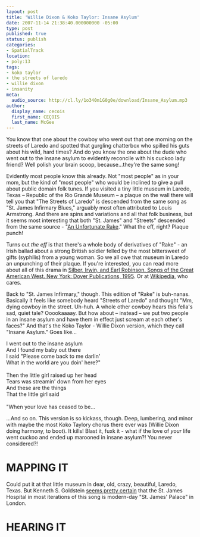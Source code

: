 ```yaml
---
layout: post
title: 'Willie Dixon & Koko Taylor: Insane Asylum'
date: 2007-11-14 21:38:40.000000000 -05:00
type: post
published: true
status: publish
categories:
- SpatialTrack
location:
- poly:13
tags:
- koko taylor
- the streets of laredo
- willie dixon
- insanity
meta:
  audio_source: http://cl.ly/1o340m1G0g0e/download/Insane_Asylum.mp3
author:
  display_name: cecois
  first_name: CEÇOIS
  last_name: McGee
---
```



You know that one about the cowboy who went out that one morning on the streets of Laredo and spotted that gurgling chatterbox who spilled his guts about his wild, hard times? And do you know the one about the dude who went out to the insane asylum to evidently reconcile with his cuckoo lady friend? Well polish your brain scoop, because...they're the same song!

Evidently most people know this already. Not "most people" as in your mom, but the kind of "most people" who would be inclined to give a pull about public domain folk tunes. If you visited a <span data-target="rando" data-id="-99.5057715,27.5020404">tiny little museum in Laredo, Texas</span> – Republic of the Rio Grandé Museum – a plaque on the wall there will tell you that "The Streets of Laredo" is descended from the same song as "St. James Infirmary Blues," arguably most often attributed to Louis Armstrong. And there are spins and variations and all that folk business, but it seems most interesting that both "St. James" and "Streets" descended from the same source - "<a href="http://www.folkways.si.edu/the-unfortunate-rake/american-folk-struggle-protest/music/album/smithsonian">An Unfortunate Rake</a>." What the eff, right? Plaque punch!

Turns out <em>the eff</em> is that there's a whole body of derivatives of "Rake" - an Irish ballad about a strong British soldier felled by the most bittersweet of gifts (syphilis) from a young woman. So we all owe that museum in Laredo an unpunching of their plaque. If you're interested, you can read more about all of this drama in <a href="http://worldcat.org/wcpa/oclc/32488027">Silber, Irwin, and Earl Robinson. Songs of the Great American West. New York: Dover Publications, 1995</a>. Or at <a href="http://en.wikipedia.org/wiki/Streets_of_Laredo_(song)">Wikipedia</a>, who cares.

Back to "St. James Infirmary," though. This edition of "Rake" is buh-nanas. Basically it feels like somebody heard "Streets of Laredo" and thought "Mm, dying cowboy in the street. Uh-huh. A whole other cowboy hears this fella's sad, quiet tale? Ooookaaaay. But how about – instead – we put two people in an insane asylum and have them in effect just scream at each other's faces?" And that's the Koko Taylor - Willie Dixon version, which they call "Insane Asylum." Goes like...

<div class="lyrics">
I went out to the insane asylum<br />
And I found my baby out there<br />
I said "Please come back to me darlin'<br />
What in the world are you doin' here?"<br />
<br />
Then the little girl raised up her head<br />
Tears was streamin' down from her eyes<br />
And these are the things<br />
That the little girl said<br />
<br />
"When your love has ceased to be...</div>

...And so on. This version is so kickass, though. Deep, lumbering, and minor with maybe the most Koko Taylory chorus there ever was (Willie Dixon doing harmony, to boot). It kills! Blast it, fuxk it - what if the love of <em>your</em> life went cuckoo and ended up marooned in insane asylum?! You never considered?!

# MAPPING IT
  Could put it at <span data-target="rando" data-id="-99.5057715,27.5020404">that little museum</span> in dear, old, crazy, beautiful, Laredo, Texas. But Kenneth S. Goldstein <a href="http://media.smithsonianfolkways.org/liner_notes/folkways/FW03805.pdf">seems pretty certain</a> that the St. James Hospital in most iterations of this song is <span data-target="milleria" data-id="gD13" class="trigger">modern-day "St. James' Palace" in London</span>.

# HEARING IT
<!-- <iframe src="https://embed.spotify.com/?uri=spotify%3Atrack%3A3fC84UOfPJGVoKF4bxB2M9" width="400" height="180" frameborder="0" allowtransparency="true"></iframe> -->